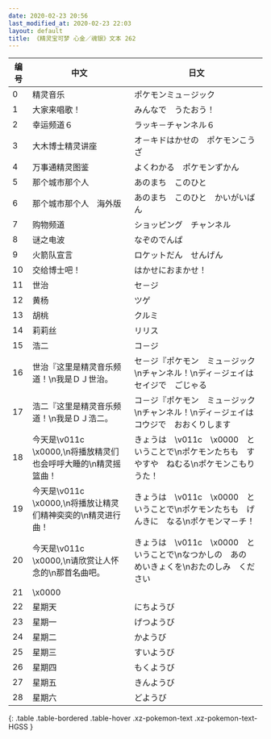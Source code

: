 ```yaml
---
date: 2020-02-23 20:56
last_modified_at: 2020-02-23 22:03
layout: default
title: 《精灵宝可梦 心金／魂银》文本 262
---
```

| 编号 | 中文 | 日文 |
| ---- | ---- | ---- |
| 0 | 精灵音乐 | ポケモンミュ－ジック |
| 1 | 大家来唱歌！ | みんなで　うたおう！ |
| 2 | 幸运频道６ | ラッキ－チャンネル６ |
| 3 | 大木博士精灵讲座 | オ－キドはかせの　ポケモンこうざ |
| 4 | 万事通精灵图鉴 | よくわかる　ポケモンずかん |
| 5 | 那个城市那个人 | あのまち　このひと |
| 6 | 那个城市那个人　海外版 | あのまち　このひと　かいがいばん |
| 7 | 购物频道 | ショッピング　チャンネル |
| 8 | 谜之电波 | なぞのでんぱ |
| 9 | 火箭队宣言 | ロケットだん　せんげん |
| 10 | 交给博士吧！ | はかせにおまかせ！ |
| 11 | 世治 | セ－ジ |
| 12 | 黄杨 | ツゲ |
| 13 | 胡桃 | クルミ |
| 14 | 莉莉丝 | リリス |
| 15 | 浩二 | コ－ジ |
| 16 | 世治『这里是精灵音乐频道！\n我是ＤＪ世治。 | セ－ジ『ポケモン　ミュ－ジック\nチャンネル！\nディ－ジェイは　セイジで　ごじゃる |
| 17 | 浩二『这里是精灵音乐频道！\n我是ＤＪ浩二。 | コ－ジ『ポケモン　ミュ－ジック\nチャンネル！\nディ－ジェイは　コウジで　おおくりします |
| 18 | 今天是\v011c　\x0000,\n将播放精灵们也会呼呼大睡的\n精灵摇篮曲！ | きょうは　\v011c　\x0000　ということで\nポケモンたちも　すやすや　ねむる\nポケモンこもりうた！ |
| 19 | 今天是\v011c　\x0000,\n将播放让精灵们精神奕奕的\n精灵进行曲！ | きょうは　\v011c　\x0000　ということで\nポケモンたちも　げんきに　なる\nポケモンマ－チ！ |
| 20 | 今天是\v011c　\x0000,\n请欣赏让人怀念的\n那首名曲吧。 | きょうは　\v011c　\x0000　ということで\nなつかしの　あの　めいきょくを\nおたのしみ　ください |
| 21 | \x0000 |  |
| 22 | 星期天 | にちようび |
| 23 | 星期一 | げつようび |
| 24 | 星期二 | かようび |
| 25 | 星期三 | すいようび |
| 26 | 星期四 | もくようび |
| 27 | 星期五 | きんようび |
| 28 | 星期六 | どようび |
{: .table .table-bordered .table-hover .xz-pokemon-text .xz-pokemon-text-HGSS }